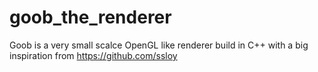 # goob_the_renderer
Goob is a very small scalce OpenGL like renderer build in C++ with a big inspiration from https://github.com/ssloy
